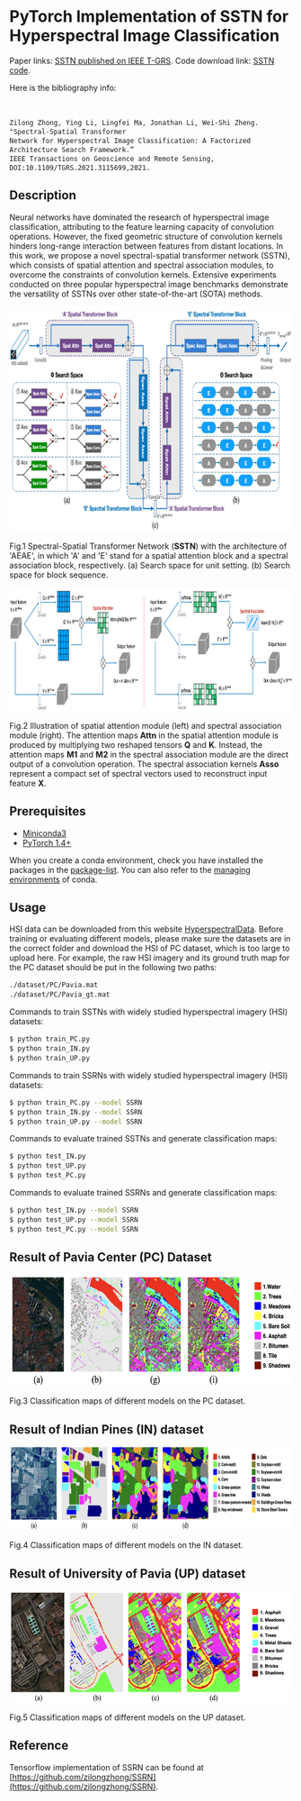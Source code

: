 # PyTorch Implementation of SSTN for Hyperspectral Image Classification

Paper links: [SSTN published on IEEE T-GRS](https://www.researchgate.net/publication/355117935_Spectral-Spatial_Transformer_Network_for_Hyperspectral_Image_Classification_A_Factorized_Architecture_Search_Framework). Code download link: [SSTN code](https://github.com/zilongzhong/SSTN/archive/refs/heads/main.zip).

Here is the bibliography info:

<br/>

```jason
Zilong Zhong, Ying Li, Lingfei Ma, Jonathan Li, Wei-Shi Zheng. "Spectral-Spatial Transformer 
Network for Hyperspectral Image Classification: A Factorized Architecture Search Framework.” 
IEEE Transactions on Geoscience and Remote Sensing, DOI:10.1109/TGRS.2021.3115699,2021.
```
## Description
Neural networks have dominated the research of hyperspectral image classification, attributing to the feature learning capacity of convolution operations. However, the fixed geometric structure of convolution kernels hinders long-range interaction between features from distant locations.  In this work, we propose a novel spectral-spatial transformer network (SSTN), which consists of spatial attention and spectral association modules, to overcome the constraints of convolution kernels. Extensive experiments conducted on three popular hyperspectral image benchmarks demonstrate the versatility of SSTNs over other state-of-the-art (SOTA) methods. 

<img src="figures/fig_sstn.png" height="400"/>

Fig.1 Spectral-Spatial Transformer Network (**SSTN**) with the architecture of 'AEAE', in which 'A' and 'E' stand for a spatial attention block and a spectral association block, respectively. (a) Search space for unit setting. (b) Search space for block sequence.

<img src="figures/fig3_tfmr.png" height="220"/>

Fig.2 Illustration of spatial attention module (left) and spectral association module (right). The attention maps **Attn** in the spatial attention module
is produced by multiplying two reshaped tensors **Q** and **K**. Instead, the attention maps **M1** and **M2** in the spectral association module are the direct output of a convolution operation. The spectral association kernels **Asso** represent a compact set of spectral vectors used to reconstruct input feature **X**.

## Prerequisites

- [Miniconda3](https://docs.conda.io/en/latest/miniconda.html)
- [PyTorch 1.4+](https://github.com/tensorflow/tensorflow/tree/r1.3)

When you create a conda environment, check you have installed the packages in the [package-list](https://github.com/zilongzhong/SSTN-nov/blob/master/package_list.txt). You can also refer to the [managing environments](https://conda.io/docs/user-guide/tasks/manage-environments.html) of conda.

## Usage

HSI data can be downloaded from this website [HyperspectralData](http://www.ehu.eus/ccwintco/index.php/Hyperspectral_Remote_Sensing_Scenes). Before training or evaluating different models, please make sure the datasets are in the correct folder and download the HSI of PC dataset, which is too large to upload here. For example, the raw HSI imagery and its ground truth map for the PC dataset should be put in the following two paths:

```bash
./dataset/PC/Pavia.mat
./dataset/PC/Pavia_gt.mat 
```

Commands to train SSTNs with widely studied hyperspectral imagery (HSI) datasets:
```bash
$ python train_PC.py
$ python train_IN.py
$ python train_UP.py

```

Commands to train SSRNs with widely studied hyperspectral imagery (HSI) datasets:
```bash
$ python train_PC.py --model SSRN
$ python train_IN.py --model SSRN
$ python train_UP.py --model SSRN

```

Commands to evaluate trained SSTNs and generate classification maps:
```bash
$ python test_IN.py
$ python test_UP.py
$ python test_PC.py

```
Commands to evaluate trained SSRNs and generate classification maps:
```bash
$ python test_IN.py --model SSRN  
$ python test_UP.py --model SSRN
$ python test_PC.py --model SSRN

```

## Result of Pavia Center (PC) Dataset 
<img src="figures/PC_Cmaps.png" height="200"/>

Fig.3 Classification maps of different models on the PC dataset. 

## Result of Indian Pines (IN) dataset

<img src="figures/IN_Cmaps.png" height="150"/>

Fig.4 Classification maps of different models on the IN dataset. 

## Result of University of Pavia (UP) dataset

<img src="figures/UP_Cmaps.png" height="200"/>

Fig.5 Classification maps of different models on the UP dataset. 

## Reference

Tensorflow implementation of SSRN can be found at [https://github.com/zilongzhong/SSRN](https://github.com/zilongzhong/SSRN).
